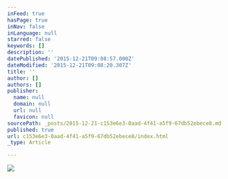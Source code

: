 ```yaml
---
inFeed: true
hasPage: true
inNav: false
inLanguage: null
starred: false
keywords: []
description: ''
datePublished: '2015-12-21T09:08:57.000Z'
dateModified: '2015-12-21T09:08:20.307Z'
title: ''
author: []
authors: []
publisher:
  name: null
  domain: null
  url: null
  favicon: null
sourcePath: _posts/2015-12-21-c153e6e3-0aad-4f41-a5f9-67db52ebece8.md
published: true
url: c153e6e3-0aad-4f41-a5f9-67db52ebece8/index.html
_type: Article

---
```

![](https://the-grid-user-content.s3-us-west-2.amazonaws.com/8adc766f-9473-4756-8b0a-2dd0c3486d23.jpg)